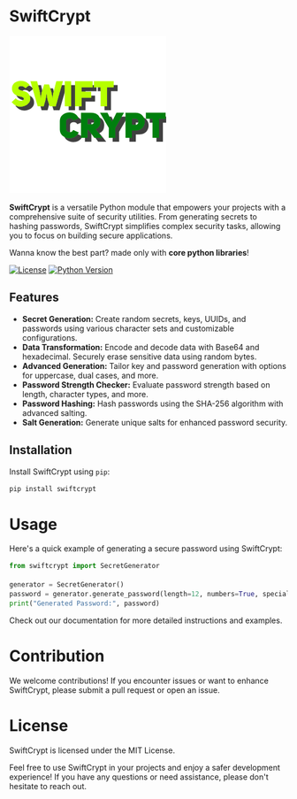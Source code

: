 
# SwiftCrypt

![SwiftCrypt Logo](./swiftCrypt.png) <!-- Replace with your actual logo -->

**SwiftCrypt** is a versatile Python module that empowers your projects with a comprehensive suite of security utilities. From generating secrets to hashing passwords, SwiftCrypt simplifies complex security tasks, allowing you to focus on building secure applications.

Wanna know the best part? made only with **core python libraries**!

[![License](https://img.shields.io/badge/License-MIT-blue.svg)](https://opensource.org/licenses/MIT)
[![Python Version](https://img.shields.io/badge/python-%3E%3D3.6-blue.svg)](https://www.python.org/downloads/release)

## Features

- **Secret Generation:** Create random secrets, keys, UUIDs, and passwords using various character sets and customizable configurations.
- **Data Transformation:** Encode and decode data with Base64 and hexadecimal. Securely erase sensitive data using random bytes.
- **Advanced Generation:** Tailor key and password generation with options for uppercase, dual cases, and more.
- **Password Strength Checker:** Evaluate password strength based on length, character types, and more.
- **Password Hashing:** Hash passwords using the SHA-256 algorithm with advanced salting.
- **Salt Generation:** Generate unique salts for enhanced password security.

## Installation

Install SwiftCrypt using `pip`:

```bash
pip install swiftcrypt
```
# Usage
Here's a quick example of generating a secure password using SwiftCrypt:

```python
from swiftcrypt import SecretGenerator

generator = SecretGenerator()
password = generator.generate_password(length=12, numbers=True, special_characters=True)
print("Generated Password:", password)
```
Check out our documentation for more detailed instructions and examples.

# Contribution
We welcome contributions! If you encounter issues or want to enhance SwiftCrypt, please submit a pull request or open an issue.

# License
SwiftCrypt is licensed under the MIT License.

Feel free to use SwiftCrypt in your projects and enjoy a safer development experience! If you have any questions or need assistance, please don't hesitate to reach out.

